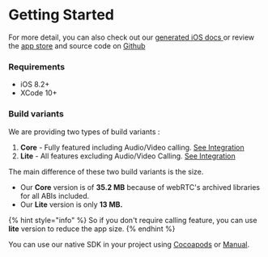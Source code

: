 # Getting Started

For more detail, you can also check out our [generated iOS docs ](https://devtools.acquire.io/sdk/ios/docs/html/index.html)or review the [app store](https://itunes.apple.com/us/app/acquire-support-sdk/id1445674477#?platform=iphone) and source code on [Github](https://github.com/acquireio/acquireio-ios)

### Requirements

* iOS 8.2+
* XCode 10+

### Build variants

We are providing two types of build variants :

1. **Core** - Fully featured including Audio/Video calling. [See Integration](integration-guide-core.md)
2. **Lite** - All features excluding Audio/Video Calling. [See Integration](integration-guide-lite.md)

The main difference of these two build variants is the size.

* Our **Core** version is of **35.2 MB** because of webRTC's archived libraries for all ABIs included.
* Our **Lite** version is only **13 MB.** 

{% hint style="info" %}
So if you don't require calling feature, you can use **lite** version to reduce the app size.
{% endhint %}

You can use our native SDK in your project using [Cocoapods](integration-guide-core.md) or [Manual](manual-setup-ios.md).



